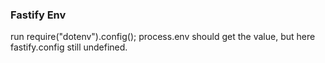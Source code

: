 ### Fastify Env
run require("dotenv").config();
process.env should get the value,
but here fastify.config still undefined.
